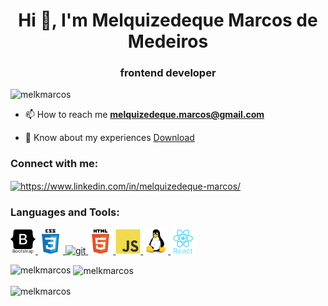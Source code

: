 <h1 align="center">Hi 👋, I'm Melquizedeque Marcos de Medeiros</h1>
<h3 align="center"> frontend developer </h3>

<p align="left"> <img src="https://komarev.com/ghpvc/?username=melkmarcos&label=Profile%20views&color=0e75b6&style=flat" alt="melkmarcos" /> </p>

- 📫 How to reach me **melquizedeque.marcos@gmail.com**

- 📄 Know about my experiences [Download](https://drive.google.com/file/d/1z8BzhAdA21r2aLDfLYJ6zdLfg1ARtOUf/view?usp=drive_link)

<h3 align="left">Connect with me:</h3>
<p align="left">
<a href="https://www.linkedin.com/in/melquizedeque-marcos/" target="blank"><img align="center" src="https://raw.githubusercontent.com/rahuldkjain/github-profile-readme-generator/master/src/images/icons/Social/linked-in-alt.svg" alt="https://www.linkedin.com/in/melquizedeque-marcos/" height="30" width="40" /></a>
</p>

<h3 align="left">Languages and Tools:</h3>
<p align="left"> <a href="https://getbootstrap.com" target="_blank" rel="noreferrer"> <img src="https://raw.githubusercontent.com/devicons/devicon/master/icons/bootstrap/bootstrap-plain-wordmark.svg" alt="bootstrap" width="40" height="40"/> </a> <a href="https://www.w3schools.com/css/" target="_blank" rel="noreferrer"> <img src="https://raw.githubusercontent.com/devicons/devicon/master/icons/css3/css3-original-wordmark.svg" alt="css3" width="40" height="40"/> </a> <a href="https://git-scm.com/" target="_blank" rel="noreferrer"> <img src="https://www.vectorlogo.zone/logos/git-scm/git-scm-icon.svg" alt="git" width="40" height="40"/> </a> <a href="https://www.w3.org/html/" target="_blank" rel="noreferrer"> <img src="https://raw.githubusercontent.com/devicons/devicon/master/icons/html5/html5-original-wordmark.svg" alt="html5" width="40" height="40"/> </a> <a href="https://developer.mozilla.org/en-US/docs/Web/JavaScript" target="_blank" rel="noreferrer"> <img src="https://raw.githubusercontent.com/devicons/devicon/master/icons/javascript/javascript-original.svg" alt="javascript" width="40" height="40"/> </a> <a href="https://www.linux.org/" target="_blank" rel="noreferrer"> <img src="https://raw.githubusercontent.com/devicons/devicon/master/icons/linux/linux-original.svg" alt="linux" width="40" height="40"/> </a> <a href="https://reactjs.org/" target="_blank" rel="noreferrer"> <img src="https://raw.githubusercontent.com/devicons/devicon/master/icons/react/react-original-wordmark.svg" alt="react" width="40" height="40"/> </a> </p>

<p><img align="left" src="https://github-readme-stats.vercel.app/api/top-langs?username=melkmarcos&show_icons=true&locale=en&layout=compact" alt="melkmarcos" /></p>

<p>&nbsp;<img align="center" src="https://github-readme-stats.vercel.app/api?username=melkmarcos&show_icons=true&locale=en" alt="melkmarcos" /></p>

<p><img align="center" src="https://github-readme-streak-stats.herokuapp.com/?user=melkmarcos&" alt="melkmarcos" /></p>
